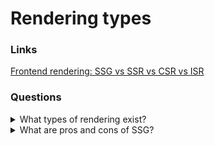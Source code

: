 # Rendering types

### Links

[Frontend rendering: SSG vs SSR vs CSR vs ISR](https://dexlock.com/blog/frontend-rendering-ssg-vs-ssr-vs-csr-vs-isr/)

### Questions

<details>
  <summary>What types of rendering exist?</summary>

**SSG (Static Site Generation)** - It will run a special function to fetch data once when the page builds.

**SSR (Server Side Rendering)** – It will run a special function to fetch data from API on every page request from the server-side (before the page is loaded, that special function will run first, creating a delay. Only after that, it will serve the page).

**CSR (Client Side Rendering)** - This is the most usual type of data fetching using useEffect. It will fetch the data from the API on every single page request from the client-side (after the page is rendered, the function will run).

**ISR (Incremental Static Regeneration)** - It is a combination of SSG and SSR, where it is served statically, but at a certain time and with a certain condition that page will rebuild and fetch the info from the API again.

</details>

<details>
  <summary>What are pros and cons of SSG?</summary>

**Pros:**

- Static sites are the fastest form of web pages as they are pre-rendered and ready to be served.
- Have great SEO because they pre-render the fetched content.
- Rendering happens at build time on the server, the result is then cached in CDN’s, thus improving the performance as rendering happens once and the result is stored closer to users (solving latency issues).

**Cons:**

- Low Data Integrity as it is only fetched during build time.
- Problematic for sites with many pages due to slow build time.
- The site to be rebuilt, tested and deployed on content updation.
- If content changes frequently, it may become stale as rendering happens only once. Hence, there is a need to trigger a rebuild inorder to update the content

</details>
